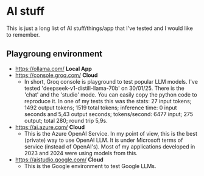 # AI stuff
This is just a long list of AI stuff/things/app that I've tested and I would like to remember.


## Playgroung environment
- https://ollama.com/ **Local App**
- https://console.groq.com/ **Cloud**
  - In short, Groq console is playground to test popular LLM models. I've tested 'deepseek-v1-distill-llama-70b' on 30/01/25. There is the 'chat' and the 'studio' mode. You can easily copy the python code to reproduce it. In one of my tests this was the stats: 27 input tokens; 1492 output tokens; 1519 total tokens; inference time: 0 input seconds and 5,43 output seconds; tokens/second: 6477 input; 275 output; total 280; round trip 5,9s.
- https://ai.azure.com/ **Cloud**
  - This is the Azure OpenAI Service. In my point of view, this is the best (private) way to use OpenAI LLM. It is under Microsoft terms of service (instead of OpenAI's). Most of my applications developed in 2023 and 2024 were using models from this.
- https://aistudio.google.com/ **Cloud**
  - This is the Google environment to test Google LLMs.


